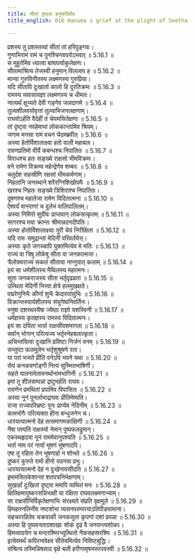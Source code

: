```yaml
---
title: सीतां दृष्ट्वा हनुमान्निर्वेदः
title_english: 016 Hanuma s grief at the plight of Seetha

---
```

<div class="audioEmbed"  caption="श्रीराम-हरिसीताराममूर्ति-घनपाठिभ्यां वचनम्" src="https://archive.org/download/Ramayana-recitation-Sriram-harisItArAmamUrti-Ghanapaati-v2/Kanda_5/Kanda_5_SK-016-Hanuma_s_grief_at_the_plight_of_Seetha.mp3"></div>

  
प्रशस्य तु प्रशस्तव्यां सीतां तां हरिपुङ्गवः।  
गुणाभिरामं रामं च पुनश्चिन्तापरोऽभवत् ॥ 5.16.1 ॥   
स मुहूर्तमिव ध्यात्वा बाष्पपर्याकुलेक्षणः।  
सीतामाश्रित्य तेजस्वी हनुमान् विललाप ह ॥ 5.16.2 ॥   
मान्या गुरुविनीतस्य लक्ष्मणस्य गुरुप्रिया।  
यदि सीतापि दुःखार्ता कालो हि दुरतिक्रमः ॥ 5.16.3 ॥   
रामस्य व्यवसायज्ञा लक्ष्मणस्य च धीमतः।  
नात्यर्थं क्षुभ्यते देवी गङ्गेव जलदागमे ॥ 5.16.4 ॥   
तुल्यशीलवयोवृत्तां तुल्याभिजनलक्षणाम्।  
राघवोऽर्हति वैदेहीं तं चेयमसितेक्षणा ॥ 5.16.5 ॥   
तां दृष्ट्वा नवहेमाभां लोककान्तामिव श्रियम्।  
जगाम मनसा रामं वचनं चेदमब्रवीत् ॥ 5.16.6 ॥   
अस्या हेतोर्विशालाक्ष्या हतो वाली महाबलः।  
रावणप्रतिमो वीर्ये कबन्धश्च निपातितः ॥ 5.16.7 ॥   
विराधश्च हतः सङ्ख्ये राक्षसो भीमविक्रमः।  
वने रामेण विक्रम्य महेन्द्रेणेव शम्बरः ॥ 5.16.8 ॥   
चतुर्दश सहस्रीणि रक्षसां भीमकर्मणाम्।  
निहतानि जनस्थाने शरैरग्निशिखोपमैः ॥ 5.16.9 ॥   
खरश्च निहतः सङ्ख्ये त्रिशिराश्च निपातितः।  
दूषणश्च महातेजा रामेण विदितात्मना ॥ 5.16.10 ॥   
ऐश्वर्यं वानराणां च दुर्लभं वालिपालितम्।  
अस्या निमित्ते सुग्रीवः प्राप्तवान् लोकसत्कृतम् ॥ 5.16.11 ॥   
सागरश्च मया क्रान्तः श्रीमान्नदनदीपतिः।  
अस्या होतोर्विशालाक्ष्याः पुरी चेयं निरीक्षिता ॥ 5.16.12 ॥   
यदि रामः समुद्रान्तां मेदिनीं परिवर्तयेत्त्।  
अस्याः कृते जगच्चापि युक्तमित्येव मे मतिः ॥ 5.16.13 ॥   
राज्यं वा त्रिषु लोकेषु सीता वा जनकात्मजा।  
त्रैलोक्यराज्यं सकलं सीताया नाप्नुयात् कलाम् ॥ 5.16.14 ॥   
इयं सा धर्मशीलस्य मैथिलस्य महात्मनः।  
सुता जनकराजस्य सीता भर्तृदृढव्रता ॥ 5.16.15 ॥   
उत्थिता मेदिनीं भित्त्वा क्षेत्रे हलमुखक्षते।  
पद्मरेणुनिभैः कीर्णा शुभैः केदारपांसुभिः ॥ 5.16.16 ॥   
विक्रान्तस्यार्यशीलस्य संयुगेष्वनिवर्तिनः।  
स्नुषा दशरथस्यैषा ज्येष्ठा राज्ञो यशस्विनी ॥ 5.16.17 ॥   
धर्मज्ञस्य कृतज्ञस्य रामस्य विदितात्मनः।  
इयं सा दयिता भार्या राक्षसीवशमागता ॥ 5.16.18 ॥   
सर्वान् भोगान् परित्यज्य भर्तृस्नेहबलात्कृता।  
अचिन्तयित्वा दुःखानि प्रविष्टा निर्जनं वनम् ॥ 5.16.19 ॥   
सन्तुष्टा फलमूलेन भर्तृशुश्रूषणे रता।  
या परां भजते प्रीतिं वनेऽपि भवने यथा ॥ 5.16.20 ॥   
सेयं कनकवर्णाङ्गी नित्यं सुस्मितभाषिणी।  
सहते यातनामेतामनर्थानामभागिनी ॥ 5.16.21 ॥   
इमां तु शीलसम्पन्नां द्रष्टुमर्हति राघवः।  
रावणेन प्रमथितां प्रपामिव पिपासितः ॥ 5.16.22 ॥   
अस्या नूनं पुनर्लाभाद्राघवः प्रीतिमेष्यति।  
राजा राज्यपरिभ्रष्टः पुनः प्राप्येव नेदिनीम् ॥ 5.16.23 ॥   
कामभोगैः परित्यक्ता हीना बन्धुजनेन च।  
धारयत्यात्मनो देहं तत्समागमकांक्षिणी ॥ 5.16.24 ॥   
नैषा पश्यति राक्षस्यो नेमान् पुष्पफलद्रुमान्।  
एकस्थहृदया नूनं राममेवानुपश्यति ॥ 5.16.25 ॥   
भर्ता नाम परं नार्या भूषणं भूषणादपि।  
एषा तु रहिता तेन भूषणार्हा न शोभते ॥ 5.16.26 ॥   
दुष्करं कुरुते रामो हीनो यदनया प्रभुः।  
धारयत्यात्मनो देहं न दुःखेनावसीदति ॥ 5.16.27 ॥   
इमामसितकेशान्तां शतपत्रनिभेक्षणाम्।  
सुखार्हां दुःखितां दृष्ट्वा ममापि व्यथितं मनः ॥ 5.16.28 ॥   
क्षितिक्षमापुष्करसन्निभाक्षी या रक्षिता राघवलक्ष्मणाभ्याम्।  
सा राक्षसीभिर्विकृतेक्षणाभिः संरक्ष्यते संप्रति वृक्षमूले ॥ 5.16.29 ॥   
हिमहतनलिनीव नष्टशोभा व्यसनपरम्परयाऽतिपीड्यामाना।  
सहचररहितेव चक्रवाकी जनकसुता कृपणां दशां प्रपन्ना ॥ 5.16.30 ॥   
अस्या हि पुष्पवनताग्रशाखाः शोकं दृढं वै जनयन्त्यशोकाः।  
हिमव्यपायेन च मन्दरश्मिरभ्युत्थितो नैकसहस्ररश्मिः ॥ 5.16.31 ॥   
इत्येवमर्थं कपिरन्ववेक्ष्य सीतेयमित्येव निविष्टबुद्धिः।  
संश्रित्य तस्मिन्निषसाद वृक्षे बली हरीणामृषभस्तरवस्वी ॥ 5.16.32 ॥   